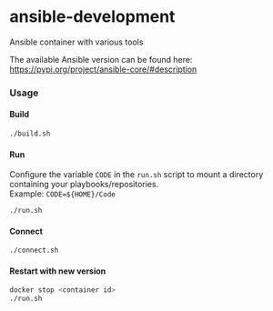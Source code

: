 # ansible-development
Ansible container with various tools

The available Ansible version can be found here: https://pypi.org/project/ansible-core/#description

### Usage

#### Build
```bash
./build.sh
```

#### Run
Configure the variable `CODE` in the `run.sh` script to mount a directory containing your playbooks/repositories.    
Example: `CODE=${HOME}/Code`  
```bash
./run.sh
```

#### Connect
```bash
./connect.sh
```

#### Restart with new version
```bash
docker stop <container id>
./run.sh
```
